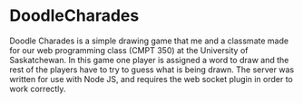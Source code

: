 DoodleCharades
==============
Doodle Charades is a simple drawing game that me and a classmate made for our web programming class (CMPT 350) at the University of Saskatchewan. In this game one player is assigned a word to draw and the rest of the players have to try to guess what is being drawn. The server was written for use with Node JS, and requires the web socket plugin in order to work correctly.
